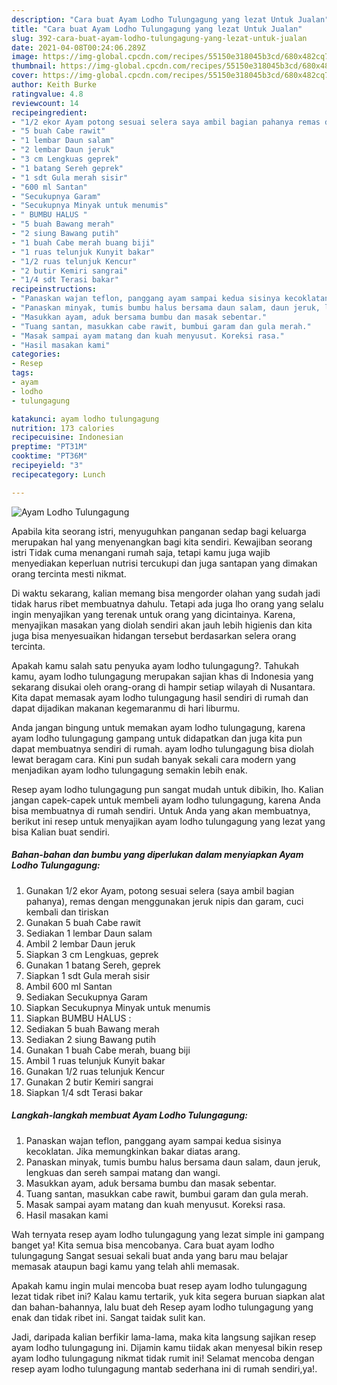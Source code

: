 ```yaml
---
description: "Cara buat Ayam Lodho Tulungagung yang lezat Untuk Jualan"
title: "Cara buat Ayam Lodho Tulungagung yang lezat Untuk Jualan"
slug: 392-cara-buat-ayam-lodho-tulungagung-yang-lezat-untuk-jualan
date: 2021-04-08T00:24:06.289Z
image: https://img-global.cpcdn.com/recipes/55150e318045b3cd/680x482cq70/ayam-lodho-tulungagung-foto-resep-utama.jpg
thumbnail: https://img-global.cpcdn.com/recipes/55150e318045b3cd/680x482cq70/ayam-lodho-tulungagung-foto-resep-utama.jpg
cover: https://img-global.cpcdn.com/recipes/55150e318045b3cd/680x482cq70/ayam-lodho-tulungagung-foto-resep-utama.jpg
author: Keith Burke
ratingvalue: 4.8
reviewcount: 14
recipeingredient:
- "1/2 ekor Ayam potong sesuai selera saya ambil bagian pahanya remas dengan menggunakan jeruk nipis dan garam cuci kembali dan tiriskan"
- "5 buah Cabe rawit"
- "1 lembar Daun salam"
- "2 lembar Daun jeruk"
- "3 cm Lengkuas geprek"
- "1 batang Sereh geprek"
- "1 sdt Gula merah sisir"
- "600 ml Santan"
- "Secukupnya Garam"
- "Secukupnya Minyak untuk menumis"
- " BUMBU HALUS "
- "5 buah Bawang merah"
- "2 siung Bawang putih"
- "1 buah Cabe merah buang biji"
- "1 ruas telunjuk Kunyit bakar"
- "1/2 ruas telunjuk Kencur"
- "2 butir Kemiri sangrai"
- "1/4 sdt Terasi bakar"
recipeinstructions:
- "Panaskan wajan teflon, panggang ayam sampai kedua sisinya kecoklatan. Jika memungkinkan bakar diatas arang."
- "Panaskan minyak, tumis bumbu halus bersama daun salam, daun jeruk, lengkuas dan sereh sampai matang dan wangi."
- "Masukkan ayam, aduk bersama bumbu dan masak sebentar."
- "Tuang santan, masukkan cabe rawit, bumbui garam dan gula merah."
- "Masak sampai ayam matang dan kuah menyusut. Koreksi rasa."
- "Hasil masakan kami"
categories:
- Resep
tags:
- ayam
- lodho
- tulungagung

katakunci: ayam lodho tulungagung 
nutrition: 173 calories
recipecuisine: Indonesian
preptime: "PT31M"
cooktime: "PT36M"
recipeyield: "3"
recipecategory: Lunch

---
```



![Ayam Lodho Tulungagung](https://img-global.cpcdn.com/recipes/55150e318045b3cd/680x482cq70/ayam-lodho-tulungagung-foto-resep-utama.jpg)

Apabila kita seorang istri, menyuguhkan panganan sedap bagi keluarga merupakan hal yang menyenangkan bagi kita sendiri. Kewajiban seorang istri Tidak cuma menangani rumah saja, tetapi kamu juga wajib menyediakan keperluan nutrisi tercukupi dan juga santapan yang dimakan orang tercinta mesti nikmat.

Di waktu  sekarang, kalian memang bisa mengorder olahan yang sudah jadi tidak harus ribet membuatnya dahulu. Tetapi ada juga lho orang yang selalu ingin menyajikan yang terenak untuk orang yang dicintainya. Karena, menyajikan masakan yang diolah sendiri akan jauh lebih higienis dan kita juga bisa menyesuaikan hidangan tersebut berdasarkan selera orang tercinta. 



Apakah kamu salah satu penyuka ayam lodho tulungagung?. Tahukah kamu, ayam lodho tulungagung merupakan sajian khas di Indonesia yang sekarang disukai oleh orang-orang di hampir setiap wilayah di Nusantara. Kita dapat memasak ayam lodho tulungagung hasil sendiri di rumah dan dapat dijadikan makanan kegemaranmu di hari liburmu.

Anda jangan bingung untuk memakan ayam lodho tulungagung, karena ayam lodho tulungagung gampang untuk didapatkan dan juga kita pun dapat membuatnya sendiri di rumah. ayam lodho tulungagung bisa diolah lewat beragam cara. Kini pun sudah banyak sekali cara modern yang menjadikan ayam lodho tulungagung semakin lebih enak.

Resep ayam lodho tulungagung pun sangat mudah untuk dibikin, lho. Kalian jangan capek-capek untuk membeli ayam lodho tulungagung, karena Anda bisa membuatnya di rumah sendiri. Untuk Anda yang akan membuatnya, berikut ini resep untuk menyajikan ayam lodho tulungagung yang lezat yang bisa Kalian buat sendiri.

<!--inarticleads1-->

##### Bahan-bahan dan bumbu yang diperlukan dalam menyiapkan Ayam Lodho Tulungagung:

1. Gunakan 1/2 ekor Ayam, potong sesuai selera (saya ambil bagian pahanya), remas dengan menggunakan jeruk nipis dan garam, cuci kembali dan tiriskan
1. Gunakan 5 buah Cabe rawit
1. Sediakan 1 lembar Daun salam
1. Ambil 2 lembar Daun jeruk
1. Siapkan 3 cm Lengkuas, geprek
1. Gunakan 1 batang Sereh, geprek
1. Siapkan 1 sdt Gula merah sisir
1. Ambil 600 ml Santan
1. Sediakan Secukupnya Garam
1. Siapkan Secukupnya Minyak untuk menumis
1. Siapkan  BUMBU HALUS :
1. Sediakan 5 buah Bawang merah
1. Sediakan 2 siung Bawang putih
1. Gunakan 1 buah Cabe merah, buang biji
1. Ambil 1 ruas telunjuk Kunyit bakar
1. Gunakan 1/2 ruas telunjuk Kencur
1. Gunakan 2 butir Kemiri sangrai
1. Siapkan 1/4 sdt Terasi bakar




<!--inarticleads2-->

##### Langkah-langkah membuat Ayam Lodho Tulungagung:

1. Panaskan wajan teflon, panggang ayam sampai kedua sisinya kecoklatan. Jika memungkinkan bakar diatas arang.
1. Panaskan minyak, tumis bumbu halus bersama daun salam, daun jeruk, lengkuas dan sereh sampai matang dan wangi.
1. Masukkan ayam, aduk bersama bumbu dan masak sebentar.
1. Tuang santan, masukkan cabe rawit, bumbui garam dan gula merah.
1. Masak sampai ayam matang dan kuah menyusut. Koreksi rasa.
1. Hasil masakan kami




Wah ternyata resep ayam lodho tulungagung yang lezat simple ini gampang banget ya! Kita semua bisa mencobanya. Cara buat ayam lodho tulungagung Sangat sesuai sekali buat anda yang baru mau belajar memasak ataupun bagi kamu yang telah ahli memasak.

Apakah kamu ingin mulai mencoba buat resep ayam lodho tulungagung lezat tidak ribet ini? Kalau kamu tertarik, yuk kita segera buruan siapkan alat dan bahan-bahannya, lalu buat deh Resep ayam lodho tulungagung yang enak dan tidak ribet ini. Sangat taidak sulit kan. 

Jadi, daripada kalian berfikir lama-lama, maka kita langsung sajikan resep ayam lodho tulungagung ini. Dijamin kamu tiidak akan menyesal bikin resep ayam lodho tulungagung nikmat tidak rumit ini! Selamat mencoba dengan resep ayam lodho tulungagung mantab sederhana ini di rumah sendiri,ya!.

